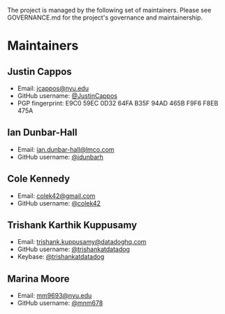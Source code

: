 The project is managed by the following set of maintainers.
Please see GOVERNANCE.md for the project's governance and maintainership.

# Maintainers

## Justin Cappos
  * Email: jcappos@nyu.edu
  * GitHub username: [@JustinCappos](https://github.com/JustinCappos)
  * PGP fingerprint: E9C0 59EC 0D32 64FA B35F  94AD 465B F9F6 F8EB 475A
    
## Ian Dunbar-Hall
  * Email: ian.dunbar-hall@lmco.com
  * GitHub username: [@idunbarh](https://github.com/idunbarh)

## Cole Kennedy
  * Email: colek42@gmail.com
  * GitHub username: [@colek42](https://github.com/colek42)
    
## Trishank Karthik Kuppusamy
  * Email: trishank.kuppusamy@datadoghq.com
  * GitHub username: [@trishankatdatadog](https://github.com/trishankatdatadog)
  * Keybase: [@trishankatdatadog](https://keybase.io/trishankdatadog)

## Marina Moore
  * Email: mm9693@nyu.edu
  * GitHub username: [@mnm678](https://github.com/mnm678)
